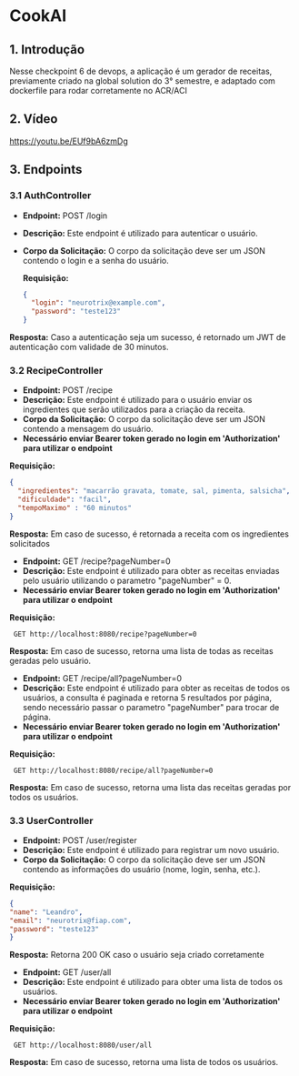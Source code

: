 # CookAI

## 1. Introdução

Nesse checkpoint 6 de devops, a aplicação é um gerador de receitas, previamente criado na global solution do 3° semestre, e adaptado com dockerfile para rodar corretamente no ACR/ACI

## 2. Vídeo

https://youtu.be/EUf9bA6zmDg

## 3. Endpoints

### 3.1 AuthController

- **Endpoint:** POST /login
- **Descrição:** Este endpoint é utilizado para autenticar o usuário.
- **Corpo da Solicitação:** O corpo da solicitação deve ser um JSON contendo o login e a senha do usuário.
  
  **Requisição:**
  ```json
  {
    "login": "neurotrix@example.com",
    "password": "teste123"
  }
  ```
  
**Resposta:** Caso a autenticação seja um sucesso, é retornado um JWT de autenticação com validade de 30 minutos.

### 3.2 RecipeController

- **Endpoint:** POST /recipe
- **Descrição:** Este endpoint é utilizado para o usuário enviar os ingredientes que serão utilizados para a criação da receita.
- **Corpo da Solicitação:** O corpo da solicitação deve ser um JSON contendo a mensagem do usuário.
- **Necessário enviar Bearer token gerado no login em 'Authorization' para utilizar o endpoint**

 **Requisição:**
  ```json
  {
    "ingredientes": "macarrão gravata, tomate, sal, pimenta, salsicha",
    "dificuldade": "facil",
    "tempoMaximo" : "60 minutos"
  }
  ```

**Resposta:** Em caso de sucesso, é retornada a receita com os ingredientes solicitados

- **Endpoint:** GET /recipe?pageNumber=0
- **Descrição:** Este endpoint é utilizado para obter as receitas enviadas pelo usuário utilizando o parametro "pageNumber" = 0.
- **Necessário enviar Bearer token gerado no login em 'Authorization' para utilizar o endpoint**

 **Requisição:**
  ```URL
   GET http://localhost:8080/recipe?pageNumber=0
  ```
**Resposta:** Em caso de sucesso, retorna uma lista de todas as receitas geradas pelo usuário.


- **Endpoint:** GET /recipe/all?pageNumber=0
- **Descrição:** Este endpoint é utilizado para obter as receitas de todos os usuários, a consulta é paginada e retorna 5 resultados por página, sendo necessário passar o parametro "pageNumber" para trocar de página.
- **Necessário enviar Bearer token gerado no login em 'Authorization' para utilizar o endpoint**

 **Requisição:**
  ```URL
   GET http://localhost:8080/recipe/all?pageNumber=0
  ```
**Resposta:** Em caso de sucesso, retorna uma lista das receitas geradas por todos os usuários.

### 3.3 UserController

- **Endpoint:** POST /user/register
- **Descrição:** Este endpoint é utilizado para registrar um novo usuário.
- **Corpo da Solicitação:** O corpo da solicitação deve ser um JSON contendo as informações do usuário (nome, login, senha, etc.).

 **Requisição:**
  ```json
{
  "name": "Leandro",
  "email": "neurotrix@fiap.com",
  "password": "teste123"
}
  ```

**Resposta:** Retorna 200 OK caso o usuário seja criado corretamente

- **Endpoint:** GET /user/all 
- **Descrição:** Este endpoint é utilizado para obter uma lista de todos os usuários.
- **Necessário enviar Bearer token gerado no login em 'Authorization' para utilizar o endpoint**

 **Requisição:**
  ```URL
   GET http://localhost:8080/user/all
  ```
  
**Resposta:** Em caso de sucesso, retorna uma lista de todos os usuários.